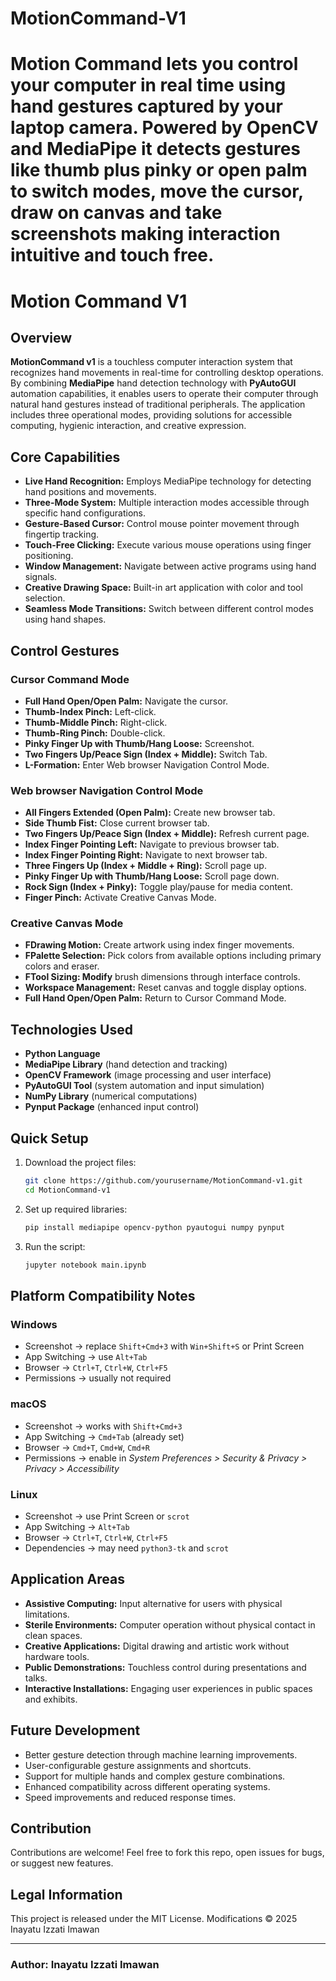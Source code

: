 # MotionCommand-V1
Motion Command lets you control your computer in real time using hand gestures captured by your laptop camera. Powered by OpenCV and MediaPipe it detects gestures like thumb plus pinky or open palm to switch modes, move the cursor, draw on canvas and take screenshots making interaction intuitive and touch free.
=======
# Motion Command V1

## Overview

**MotionCommand v1** is a touchless computer interaction system that recognizes hand movements in real-time for controlling desktop operations. By combining **MediaPipe** hand detection technology with **PyAutoGUI** automation capabilities, it enables users to operate their computer through natural hand gestures instead of traditional peripherals. The application includes three operational modes, providing solutions for accessible computing, hygienic interaction, and creative expression.

## Core Capabilities

- **Live Hand Recognition:** Employs MediaPipe technology for detecting hand positions and movements.
- **Three-Mode System:** Multiple interaction modes accessible through specific hand configurations.
- **Gesture-Based Cursor:** Control mouse pointer movement through fingertip tracking.
- **Touch-Free Clicking:** Execute various mouse operations using finger positioning.
- **Window Management:** Navigate between active programs using hand signals.
- **Creative Drawing Space:** Built-in art application with color and tool selection.
- **Seamless Mode Transitions:** Switch between different control modes using hand shapes.

## Control Gestures

### **Cursor Command Mode**

- **Full Hand Open/Open Palm:** Navigate the cursor.
- **Thumb-Index Pinch:** Left-click.
- **Thumb-Middle Pinch:** Right-click.
- **Thumb-Ring Pinch:** Double-click.
- **Pinky Finger Up with Thumb/Hang Loose:** Screenshot.
- **Two Fingers Up/Peace Sign (Index + Middle):** Switch Tab.
- **L-Formation:** Enter Web browser Navigation Control Mode.

### **Web browser Navigation Control Mode**

- **All Fingers Extended (Open Palm):** Create new browser tab.
- **Side Thumb Fist:** Close current browser tab.
- **Two Fingers Up/Peace Sign (Index + Middle):** Refresh current page.
- **Index Finger Pointing Left:** Navigate to previous browser tab.
- **Index Finger Pointing Right:** Navigate to next browser tab.
- **Three Fingers Up (Index + Middle + Ring):** Scroll page up.
- **Pinky Finger Up with Thumb/Hang Loose:** Scroll page down.
- **Rock Sign (Index + Pinky):** Toggle play/pause for media content.
- **Finger Pinch:** Activate Creative Canvas Mode.

### **Creative Canvas Mode**

- **FDrawing Motion:** Create artwork using index finger movements.
- **FPalette Selection:** Pick colors from available options including primary colors and eraser.
- **FTool Sizing: Modify** brush dimensions through interface controls.
- **Workspace Management:** Reset canvas and toggle display options.
- **Full Hand Open/Open Palm:** Return to Cursor Command Mode.

## Technologies Used

- **Python Language**
- **MediaPipe Library** (hand detection and tracking)
- **OpenCV Framework** (image processing and user interface)
- **PyAutoGUI Tool** (system automation and input simulation)
- **NumPy Library** (numerical computations)
- **Pynput Package** (enhanced input control)

## Quick Setup

1. Download the project files:
   ```bash
   git clone https://github.com/yourusername/MotionCommand-v1.git
   cd MotionCommand-v1
   ```
2. Set up required libraries:
   ```bash
   pip install mediapipe opencv-python pyautogui numpy pynput
   ```
3. Run the script:
   ```bash
   jupyter notebook main.ipynb
   ```

## Platform Compatibility Notes

### Windows

- Screenshot → replace `Shift+Cmd+3` with `Win+Shift+S` or Print Screen
- App Switching → use `Alt+Tab`
- Browser → `Ctrl+T`, `Ctrl+W`, `Ctrl+F5`
- Permissions → usually not required

### macOS

- Screenshot → works with `Shift+Cmd+3`
- App Switching → `Cmd+Tab` (already set)
- Browser → `Cmd+T`, `Cmd+W`, `Cmd+R`
- Permissions → enable in _System Preferences > Security & Privacy > Privacy > Accessibility_

### Linux

- Screenshot → use Print Screen or `scrot`
- App Switching → `Alt+Tab`
- Browser → `Ctrl+T`, `Ctrl+W`, `Ctrl+F5`
- Dependencies → may need `python3-tk` and `scrot`

## Application Areas

- **Assistive Computing:** Input alternative for users with physical limitations.
- **Sterile Environments:** Computer operation without physical contact in clean spaces.
- **Creative Applications:** Digital drawing and artistic work without hardware tools.
- **Public Demonstrations:** Touchless control during presentations and talks.
- **Interactive Installations:** Engaging user experiences in public spaces and exhibits.

## Future Development

- Better gesture detection through machine learning improvements.
- User-configurable gesture assignments and shortcuts.
- Support for multiple hands and complex gesture combinations.
- Enhanced compatibility across different operating systems.
- Speed improvements and reduced response times.

## Contribution

Contributions are welcome! Feel free to fork this repo, open issues for bugs, or suggest new features.

## Legal Information

This project is released under the MIT License.
Modifications © 2025 Inayatu Izzati Imawan

---

### Author: Inayatu Izzati Imawan
